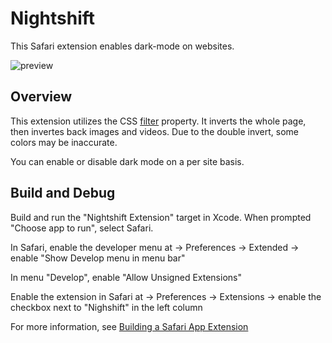 # Nightshift

This Safari extension enables dark-mode on websites.

![preview](https://i.imgur.com/rX5letn.png)

## Overview

This extension utilizes the CSS [filter](https://developer.mozilla.org/en-US/docs/Web/CSS/filter)
property. It inverts the whole page, then invertes back images and videos. Due to the double invert, some colors may be inaccurate.

You can enable or disable dark mode on a per site basis.

## Build and Debug

Build and run the "Nightshift Extension" target in Xcode. When prompted "Choose app to run", select Safari.

In Safari, enable the developer menu at -> Preferences -> Extended -> enable "Show Develop menu in menu bar"

In menu "Develop", enable "Allow Unsigned Extensions"

Enable the extension in Safari at -> Preferences -> Extensions -> enable the checkbox next to "Nighshift" in the left column

For more information, see [Building a Safari App Extension](https://developer.apple.com/documentation/safariservices/safari_app_extensions/building_a_safari_app_extension)
